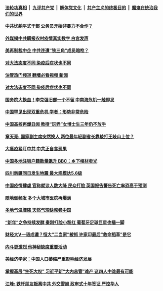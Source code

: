 ####  [法轮功真相](../../../../basic/blob/master/README.md?t=01271612) &nbsp;|&nbsp; [九评共产党](../../../../9ping.md/blob/master/README.md?t=01271612) &nbsp;|&nbsp; [解体党文化](../../../../jtdwh.md/blob/master/README.md?t=01271612)  &nbsp;|&nbsp; [共产主义的终极目的](../../../../gczydzjmd.md/blob/master/README.md?t=01271612) &nbsp;|&nbsp; [魔鬼在统治我们的世界](../../../../mgztzwmdsj.md/blob/master/README.md?t=01271612) 

#### [中共忧躺平式干部 公务员开始非暴力不合作？](../pages/soh5/690867.md?t=01271612) 
#### [外媒揭中共瞒报农村疫情真实数字 白宫发声](../pages/soh5/690777.md?t=01271612) 
#### [美再制裁中企 中共连遭“铁三角”成员暗枪？](../pages/soh5/690717.md?t=01271612) 
#### [对大法态度不同 染疫后症状也不同](../pages/soh5/690699.md?t=01271612) 
#### [油管热门频道 翻墙必看视频 新闻](http://129.146.143.75:81/youtube.html?01271612)
#### [对大法态度不同 染疫后症状也不同](../pages/soh5/690699.md?t=01271612) 
#### [国务院大换血！李克强旧部一个不留 中南海危机一触即发](../pages/soh5/690696.md?t=01271612) 
#### [中国罕见出现双重危机 学者：形势非常危险](../pages/soh5/690606.md?t=01271612) 
#### [中国高校再爆丑闻 教授“玩弄”女博士生三年仍不放手](../pages/soh5/690684.md?t=01271612) 
#### [章天亮: 国家副主席突然换人 两位最年轻副省长靠敲打王岐山上位？](../pages/soh5/690666.md?t=01271612) 
#### [大瘟疫紧盯中共 中共正自食恶果](../pages/soh5/690672.md?t=01271612) 
#### [中国多地注销户籍数量飙升 BBC：乡下棺材卖光](../pages/soh5/690609.md?t=01271612) 
#### [四川新疆同日发生地震 最大规模达5.6级](../pages/soh5/690612.md?t=01271612) 
#### [中国疫情肆虐 官称就诊人数大降 民众打脸 英国报告警告死亡率恐高于预测](../pages/soh5/690585.md?t=01271612) 
#### [随地倒频发 多个大城市医院再爆满](../pages/soh5/690516.md?t=01271612) 
#### [多地气温骤降 天然气短缺席卷中国](../pages/soh5/690474.md?t=01271612) 
#### [“新年”之争持续发酵  秦刚打脸小粉红 葡萄牙足球巨星也插一脚](../pages/soh5/690435.md?t=01271612) 
#### [财经大V一语成谶？恒大“二当家”被抓 许家印最后“救命稻草”是它](../pages/soh5/690444.md?t=01271612) 
#### [内斗更激烈 他神秘缺席重要活动](../pages/soh5/690345.md?t=01271612) 
#### [美经济学家：中国人口萎缩严重影响经济发展](../pages/soh5/690417.md?t=01271612) 
#### [掌握高层“生死大权” 习近平新“大内总管”难产 这四人中谁最有可能](../pages/soh5/690405.md?t=01271612) 
#### [江峰: 铁杆朋友叛离中共 外交雪崩 政审式十年签证 严控华人](../pages/soh5/690402.md?t=01271612) 
<img src='http://gfw-breaker.win/goodnews/indexes/soh5.md' width='0px' height='0px'/>
